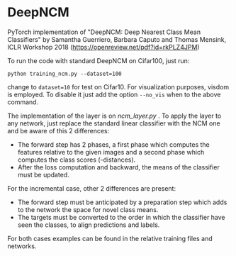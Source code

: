 # DeepNCM
PyTorch implementation of "DeepNCM: Deep Nearest Class Mean Classifiers" by Samantha Guerriero, Barbara Caputo and Thomas Mensink, ICLR Workshop 2018 (https://openreview.net/pdf?id=rkPLZ4JPM)

To run the code with standard DeepNCM on Cifar100, just run:
```
python training_ncm.py --dataset=100
```
change to ```dataset=10``` for test on Cifar10. For visualization purposes, visdom is employed. To disable it just add the option ```--no_vis``` when to the above command.

The implementation of the layer is on *ncm_layer.py* . 
To apply the layer to any network, just replace the standard linear classifier with the NCM one and be aware of this 2 differences:
* The forward step has 2 phases, a first phase which computes the features relative to the given images and a second phase which computes the class scores (-distances).
* After the loss computation and backward, the means of the classifier must be updated.

For the incremental case, other 2 differences are present:
* The forward step must be anticipated by a preparation step which adds to the network the space for novel class means.
* The targets must be converted to the order in which the classifier have seen the classes, to align predictions and labels.

For both cases examples can be found in the relative training files and networks.



